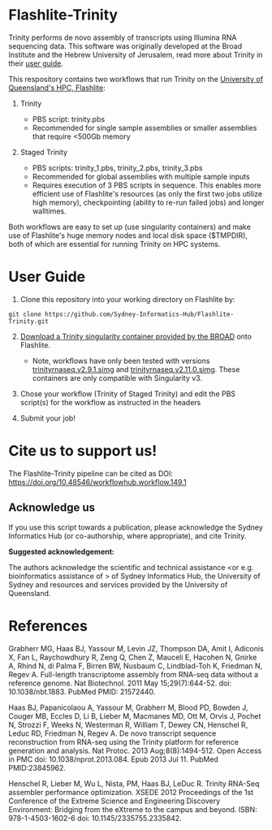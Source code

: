 # Flashlite-Trinity
Trinity performs de novo assembly of transcripts using Illumina RNA sequencing data. This software was originally developed at the Broad Institute and the Hebrew University of Jerusalem, read more about Trinity in their [user guide](https://github.com/trinityrnaseq/trinityrnaseq/wiki). 

This respository contains two workflows that run Trinity on the [University of Queensland's HPC, Flashlite](https://rcc.uq.edu.au/flashlite):

1. Trinity
    * PBS script: trinity.pbs
    * Recommended for single sample assemblies or smaller assemblies that require <500Gb memory 
    
2. Staged Trinity
    * PBS scripts: trinity_1.pbs, trinity_2.pbs, trinity_3.pbs
    * Recommended for global assemblies with multiple sample inputs 
    * Requires execution of 3 PBS scripts in sequence. This enables more efficient use of Flashlite's resources (as only the first two jobs utilize high memory), checkpointing (ability to re-run failed jobs) and longer walltimes.

Both workflows are easy to set up (use singularity containers) and make use of Flashlite's huge memory nodes and local disk space ($TMPDIR), both of which are essential for running Trinity on HPC systems.

# User Guide

1. Clone this repository into your working directory on Flashlite by:

  `git clone https://github.com/Sydney-Informatics-Hub/Flashlite-Trinity.git`
  
2. [Download a Trinity singularity container provided by the BROAD](https://data.broadinstitute.org/Trinity/TRINITY_SINGULARITY/) onto Flashlite. 
   * Note, workflows have only been tested with versions [trinityrnaseq.v2.9.1.simg](https://data.broadinstitute.org/Trinity/TRINITY_SINGULARITY/trinityrnaseq.v2.9.0.simg) and [trinityrnaseq.v2.11.0.simg](https://data.broadinstitute.org/Trinity/TRINITY_SINGULARITY/trinityrnaseq.v2.11.0.simg). These containers are only compatible with Singularity v3.
   
3. Chose your workflow (Trinity of Staged Trinity) and edit the PBS script(s) for the workflow as instructed in the headers

4. Submit your job!

# Cite us to support us!
 
The Flashlite-Trinity pipeline can be cited as DOI: https://doi.org/10.48546/workflowhub.workflow.149.1  

## Acknowledge us

If you use this script towards a publication, please acknowledge the Sydney Informatics Hub (or co-authorship, where appropriate), and cite Trinity.

__Suggested acknowledgement:__

The authors acknowledge the scientific and technical assistance <or e.g. bioinformatics assistance of <PERSON>> of Sydney Informatics Hub, the University of Sydney and resources and services provided by the University of Queensland.

# References

Grabherr MG, Haas BJ, Yassour M, Levin JZ, Thompson DA, Amit I, Adiconis X, Fan L, Raychowdhury R, Zeng Q, Chen Z, Mauceli E, Hacohen N, Gnirke A, Rhind N, di Palma F, Birren BW, Nusbaum C, Lindblad-Toh K, Friedman N, Regev A. Full-length transcriptome assembly from RNA-seq data without a reference genome. Nat Biotechnol. 2011 May 15;29(7):644-52. doi: 10.1038/nbt.1883. PubMed PMID: 21572440.

Haas BJ, Papanicolaou A, Yassour M, Grabherr M, Blood PD, Bowden J, Couger MB, Eccles D, Li B, Lieber M, Macmanes MD, Ott M, Orvis J, Pochet N, Strozzi F, Weeks N, Westerman R, William T, Dewey CN, Henschel R, Leduc RD, Friedman N, Regev A. De novo transcript sequence reconstruction from RNA-seq using the Trinity platform for reference generation and analysis. Nat Protoc. 2013 Aug;8(8):1494-512. Open Access in PMC doi: 10.1038/nprot.2013.084. Epub 2013 Jul 11. PubMed PMID:23845962.

Henschel R, Lieber M, Wu L, Nista, PM, Haas BJ, LeDuc R. Trinity RNA-Seq assembler performance optimization. XSEDE 2012 Proceedings of the 1st Conference of the Extreme Science and Engineering Discovery Environment: Bridging from the eXtreme to the campus and beyond. ISBN: 978-1-4503-1602-6 doi: 10.1145/2335755.2335842.
